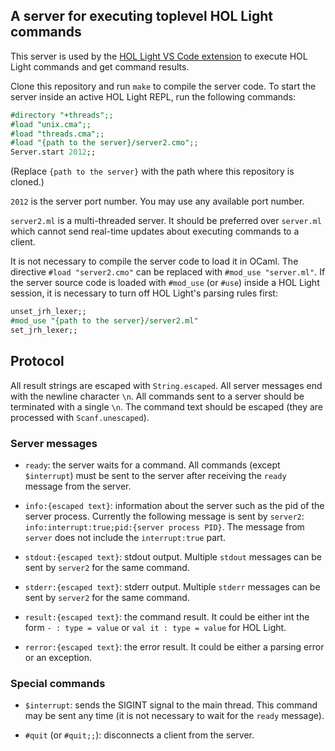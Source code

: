 ## A server for executing toplevel HOL Light commands

This server is used by the [HOL Light VS Code extension](https://github.com/monadius/vscode-hol-light) to execute HOL Light commands and get command results.

Clone this repository and run `make` to compile the server code. To start the server inside an active HOL Light REPL, run the following commands:
```ocaml
#directory "+threads";;
#load "unix.cma";;
#load "threads.cma";;
#load "{path to the server}/server2.cmo";;
Server.start 2012;;
```

(Replace `{path to the server}` with the path where this repository is cloned.)

`2012` is the server port number. You may use any available port number.

`server2.ml` is a multi-threaded server. It should be preferred over `server.ml` which cannot send real-time updates about executing commands to a client.

It is not necessary to compile the server code to load it in OCaml. The directive `#load "server2.cmo"` can be replaced with `#mod_use "server.ml"`. If the server source code is loaded with `#mod_use` (or `#use`) inside a HOL Light session, it is necessary to turn off HOL Light's parsing rules first:
```ocaml
unset_jrh_lexer;;
#mod_use "{path to the server}/server2.ml"
set_jrh_lexer;;
```

## Protocol

All result strings are escaped with `String.escaped`. All server messages end with the newline character `\n`. All commands sent to a server should be terminated with a single `\n`. The command text should be escaped (they are processed with `Scanf.unescaped`).

### Server messages

- `ready`: the server waits for a command. All commands (except `$interrupt`) must be sent to the server after receiving the `ready` message from the server.

- `info:{escaped text}`: information about the server such as the pid of the server process. Currently the following message is sent by `server2`: `info:interrupt:true;pid:{server process PID}`. The message from `server` does not include the `interrupt:true` part.

- `stdout:{escaped text}`: stdout output. Multiple `stdout` messages can be sent by `server2` for the same command.

- `stderr:{escaped text}`: stderr output. Multiple `stderr` messages can be sent by `server2` for the same command.

- `result:{escaped text}`: the command result. It could be either int the form `- : type = value` or `val it : type = value` for HOL Light.

- `rerror:{escaped text}`: the error result. It could be either a parsing error or an exception.

### Special commands

- `$interrupt`: sends the SIGINT signal to the main thread. This command may be sent
any time (it is not necessary to wait for the `ready` message).

- `#quit` (or `#quit;;`): disconnects a client from the server.